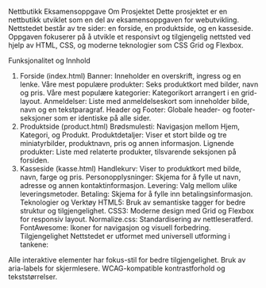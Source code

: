 Nettbutikk Eksamensoppgave
Om Prosjektet
Dette prosjektet er en nettbutikk utviklet som en del av eksamensoppgaven for webutvikling. Nettstedet består av tre sider: en forside, en produktside, og en kasseside. Oppgaven fokuserer på å utvikle et responsivt og tilgjengelig nettsted ved hjelp av HTML, CSS, og moderne teknologier som CSS Grid og Flexbox.

Funksjonalitet og Innhold
1. Forside (index.html)
Banner: Inneholder en overskrift, ingress og en lenke.
Våre mest populære produkter: Seks produktkort med bilder, navn og pris.
Våre mest populære kategorier: Kategorikort arrangert i en grid-layout.
Anmeldelser: Liste med anmeldelseskort som inneholder bilde, navn og en tekstparagraf.
Header og Footer: Globale header- og footer-seksjoner som er identiske på alle sider.
2. Produktside (product.html)
Brødsmulesti: Navigasjon mellom Hjem, Kategori, og Produkt.
Produktdetaljer: Viser et stort bilde og tre miniatyrbilder, produktnavn, pris og annen informasjon.
Lignende produkter: Liste med relaterte produkter, tilsvarende seksjonen på forsiden.
3. Kasseside (kasse.html)
Handlekurv: Viser to produktkort med bilde, navn, farge og pris.
Personopplysninger: Skjema for å fylle ut navn, adresse og annen kontaktinformasjon.
Levering: Valg mellom ulike leveringsmetoder.
Betaling: Skjema for å fylle inn betalingsinformasjon.
Teknologier og Verktøy
HTML5: Bruk av semantiske tagger for bedre struktur og tilgjengelighet.
CSS3: Moderne design med Grid og Flexbox for responsiv layout.
Normalize.css: Standardisering av nettleseratferd.
FontAwesome: Ikoner for navigasjon og visuell forbedring.
Tilgjengelighet
Nettstedet er utformet med universell utforming i tankene:

Alle interaktive elementer har fokus-stil for bedre tilgjengelighet.
Bruk av aria-labels for skjermlesere.
WCAG-kompatible kontrastforhold og tekststørrelser.
